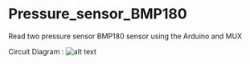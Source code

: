 Pressure_sensor_BMP180
======================

Read two pressure sensor BMP180 sensor using the Arduino and MUX

Circuit Diagram : 
![alt text](https://github.com/mahfuz195/Pressure_sensor_BMP180/blob/master/schemtic.png)
